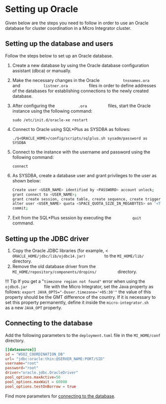 # Setting up Oracle

Given below are the steps you need to follow in order to use an Oracle database for cluster coordination in a Micro Integrator cluster.

## Setting up the database and users

Follow the steps below to set up an Oracle database.

1.  Create a new database by using the Oracle database configuration
    assistant (dbca) or manually.
2.  Make the necessary changes in the Oracle
    `           tnsnames.ora          ` and
    `           listner.ora          ` files in order to define
    addresses of the databases for establishing connections to the newly
    created database.
3.  After configuring the `           .ora          ` files, start the
    Oracle instance using the following command:

     `sudo /etc/init.d/oracle-xe restart`

4.  Connect to Oracle using SQL\*Plus as SYSDBA as follows:

    `./$<ORACLE_HOME>/config/scripts/sqlplus.sh sysadm/password as SYSDBA`

5.  Connect to the instance with the username and password using the
    following command:

    `connect`

6.  As SYSDBA, create a database user and grant privileges to the user
    as shown below:

    ```bash
    Create user <USER_NAME> identified by <PASSWORD> account unlock;
    grant connect to <USER_NAME>;
    grant create session, create table, create sequence, create trigger to <USER_NAME>;
    alter user <USER_NAME> quota <SPACE_QUOTA_SIZE_IN_MEGABYTES> on '<TABLE_SPACE_NAME>';
    commit;
    ```

7.  Exit from the SQL\*Plus session by executing the
    `          quit         ` command.

## Setting up the JDBC driver

1.  Copy the Oracle JDBC libraries (for example, \<
    `          ORACLE_HOME/jdbc/lib/ojdbc14.jar)         ` to the `MI_HOME/lib/`
    directory.
2.  Remove the old database driver from the
    `MI_HOME/repository/components/dropins/         `
    directory.

!!! Tip
    If you get a "`timezone region not found"` error when using the `         ojdbc6.jar        ` file with the Micro Integrator, set the Java property as follows: `export JAVA_OPTS="-Duser.timezone='+05:30'"` the value of this property should be the GMT difference of the country. If it is necessary to set this property permanently, define it inside the `micro-integrator.sh        ` as a new `JAVA_OPT` property.

## Connecting to the database

Add the following parameters to the `deployment.toml` file in the `MI_HOME/conf` directory.

```toml
[[datasource]]
id = "WSO2_COORDINATION_DB"
url= "jdbc:oracle:thin:@SERVER_NAME:PORT/SID"
username="root"
password="root"
driver="oracle.jdbc.OracleDriver"
pool_options.maxActive=50
pool_options.maxWait = 60000
pool_options.testOnBorrow = true
```

Find more parameters for [connecting to the database](../../../../references/config-catalog/#database-connection).